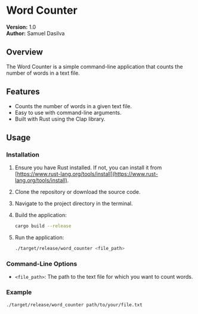 # Word Counter

**Version:** 1.0  
**Author:** Samuel Dasilva

## Overview

The Word Counter is a simple command-line application that counts the number of words in a text file.

## Features

- Counts the number of words in a given text file.
- Easy to use with command-line arguments.
- Built with Rust using the Clap library.

## Usage

### Installation

1. Ensure you have Rust installed. If not, you can install it from [https://www.rust-lang.org/tools/install](https://www.rust-lang.org/tools/install).

2. Clone the repository or download the source code.

3. Navigate to the project directory in the terminal.

4. Build the application:

    ```bash
    cargo build --release
    ```

5. Run the application:

    ```bash
    ./target/release/word_counter <file_path>
    ```

### Command-Line Options

- `<file_path>`: The path to the text file for which you want to count words.

### Example

```bash
./target/release/word_counter path/to/your/file.txt
